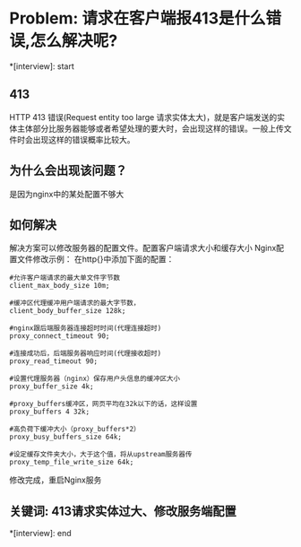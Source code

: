 # Problem: 请求在客户端报413是什么错误,怎么解决呢?

*[interview]: start
## 413
HTTP 413 错误(Request entity too large 请求实体太大)，就是客户端发送的实体主体部分比服务器能够或者希望处理的要大时，会出现这样的错误。一般上传文件时会出现这样的错误概率比较大。

## 为什么会出现该问题？
是因为nginx中的某处配置不够大

## 如何解决
解决方案可以修改服务器的配置文件。配置客户端请求大小和缓存大小
Nginx配置文件修改示例： 在http{}中添加下面的配置：

```
#允许客户端请求的最大单文件字节数
client_max_body_size 10m;

#缓冲区代理缓冲用户端请求的最大字节数，
client_body_buffer_size 128k;

#nginx跟后端服务器连接超时时间(代理连接超时)
proxy_connect_timeout 90;

#连接成功后，后端服务器响应时间(代理接收超时)
proxy_read_timeout 90;

#设置代理服务器（nginx）保存用户头信息的缓冲区大小
proxy_buffer_size 4k;

#proxy_buffers缓冲区，网页平均在32k以下的话，这样设置
proxy_buffers 4 32k;

#高负荷下缓冲大小（proxy_buffers*2）
proxy_busy_buffers_size 64k; 

#设定缓存文件夹大小，大于这个值，将从upstream服务器传
proxy_temp_file_write_size 64k;
```
修改完成，重启Nginx服务

## 关键词: 413请求实体过大、修改服务端配置
*[interview]: end
